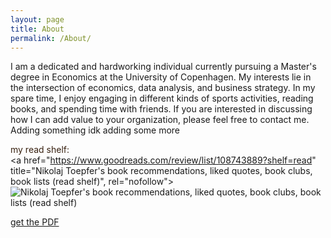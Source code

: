 ```yaml
---
layout: page
title: About
permalink: /About/
---
```


I am a dedicated and hardworking individual currently pursuing a Master's degree in Economics at the University of Copenhagen. My interests lie in the intersection of economics, data analysis, and business strategy. In my spare time, I enjoy engaging in different kinds of sports activities, reading books, and spending time with friends. If you are interested in discussing how I can add value to your organization, please feel free to contact me. Adding something idk adding some more

<span style="color: #382110">my read shelf:</span><br/><a href="https://www.goodreads.com/review/list/108743889?shelf=read" title="Nikolaj Toepfer's book recommendations, liked quotes, book clubs, book lists (read shelf)", rel="nofollow"><img border="0" alt="Nikolaj Toepfer's book recommendations, liked quotes, book clubs, book lists (read shelf)" src="https://s.gr-assets.com/images/badge/badge1.jpg"></a>

[get the PDF](/PDF/Tesla.pdf)
